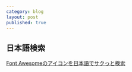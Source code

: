 ```yaml
---
category: blog
layout: post
published: true
---
```

## 日本語検索

[Font Awesomeのアイコンを日本語でサクっと検索](https://pikaichi.net/font-awesome.html)
